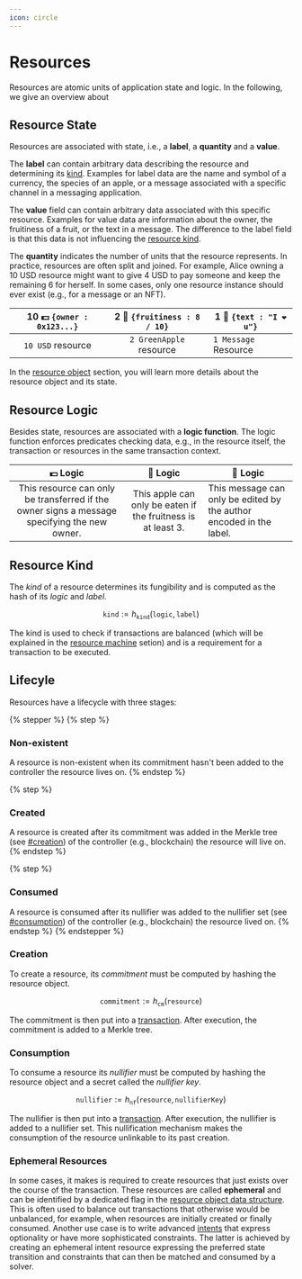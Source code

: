 ```yaml
---
icon: circle
---
```


# Resources

Resources are atomic units of application state and logic. In the following, we give an overview about&#x20;

## Resource State

Resources are associated with state, i.e., a **label**, a **quantity** and a **value**.

The **label** can contain arbitrary data describing the resource and determining its [kind](./#resource-kind). Examples for label data are the name and symbol of a currency, the species of an apple, or a message associated with a specific channel in a messaging application.

The **value** field can contain arbitrary data associated with this specific resource.  Examples for value data are information about the owner, the fruitiness of a fruit, or the text in a message. The difference to the label field is that this data is not influencing the [resource kind](./#resource-kind).

The **quantity** indicates the number of units that the resource represents. In practice, resources are often split and joined. For example, Alice owning a 10 USD resource might want to give 4 USD to pay someone and keep the remaining 6 for herself. In some cases, only one resource instance should ever exist (e.g., for a message or an NFT).

| 10 💵 `{owner : 0x123...}` | 2 🍏 `{fruitiness : 8 / 10}` | 1 💌 `{text : "I ❤️ u"}` |
| :------------------------: | :--------------------------: | ------------------------ |
|      `10 USD` resource     |    `2 GreenApple` resource   | `1 Message` Resource     |

In the [resource object](resource-object.md) section, you will learn more details about the resource object and its state.

## Resource Logic

Besides state, resources are associated with a **logic function**. The logic function enforces predicates checking data, e.g., in the resource itself, the transaction or resources in the same transaction context.

|                                           💵 Logic                                           |                            🍏 Logic                           |  💌  Logic                                                          |
| :------------------------------------------------------------------------------------------: | :-----------------------------------------------------------: | ------------------------------------------------------------------- |
| This resource can only be transferred if the owner signs a message specifying the new owner. | This apple can only be eaten if the fruitness is at least 3.  | This message can only be edited by the author encoded in the label. |

## Resource Kind

The _kind_ of a resource determines its fungibility and is computed as the hash of its _logic_ and _label_.

$$
\texttt{kind} := h_\texttt{kind}(\texttt{logic},\,\texttt{label})
$$

The kind is used to check if transactions are balanced (which will be explained in the [resource machine](../page/) setion) and is a requirement for a transaction to be executed.

## Lifecyle

Resources have a lifecycle with three stages:

{% stepper %}
{% step %}
### Non-existent

A resource is non-existent when its commitment hasn't been added to the controller the resource lives on.
{% endstep %}

{% step %}
### Created

A resource is created after its commitment was added in the Merkle tree (see [#creation](./#creation "mention")) of the controller (e.g., blockchain) the resource will live on.
{% endstep %}

{% step %}
### Consumed

A resource is consumed after its nullifier was added to the nullifier set (see [#consumption](./#consumption "mention")) of the controller (e.g., blockchain) the resource lived on.
{% endstep %}
{% endstepper %}

### Creation

To create a resource, its _commitment_ must be computed by hashing the resource object.&#x20;

$$
\texttt{commitment} := h_\texttt{cm}(\texttt{resource})
$$

The commitment is then put into a [transaction](../transactions/). After execution, the commitment is added to a Merkle tree.

### **Consumption**

To consume a resource its _nullifier_ must be computed by hashing the resource object and a secret called the _nullifier key_.

$$
\texttt{nullifier} := h_\texttt{nf}(\texttt{resource},\,\texttt{nullifierKey})
$$

The nullifier is then put into a [transaction](../transactions/).  After execution, the nullifier is added to a nullifier set. This nullification mechanism makes the consumption of the resource unlinkable to its past creation.

### **Ephemeral Resources**

In some cases, it makes is required to create resources that just exists over the course of the transaction. These resources are called **ephemeral** and can be identified by a dedicated flag in the [resource object data structure](resource-object.md). This is often used to balance out transactions that otherwise would be unbalanced, for example, when resources are initially created or finally consumed. Another use case is to write advanced [intents](../transactions/intents-and-solving.md) that express optionality or have more sophisticated constraints. The latter is achieved by creating an ephemeral intent resource expressing the preferred state transition and constraints that can then be matched and consumed by a solver.
